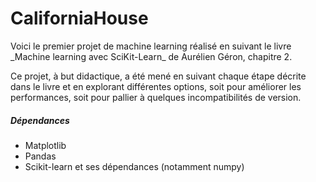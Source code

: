 # CaliforniaHouse
 
 Voici le premier projet de machine learning réalisé en suivant le livre \_Machine learning avec SciKit-Learn\_ de Aurélien Géron, chapitre 2.
 
 Ce projet, à but didactique, a été mené en suivant chaque étape décrite dans le livre et en explorant différentes options, soit pour améliorer les performances, soit pour pallier à quelques incompatibilités de version. 


##### Dépendances
- Matplotlib
- Pandas
- Scikit-learn et ses dépendances (notamment numpy)
